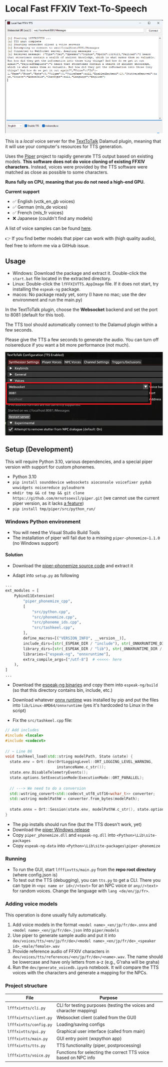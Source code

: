 # Local Fast FFXIV Text-To-Speech

![Screenshot](https://github.com/mrnotsoevil/lfffxivtts/blob/0fac4bfa9774aaf80e05a38b8c289868312ca3c1/dev/screenshot.png?raw=true)

This is a *local* voice server for the [TextToTalk](https://github.com/karashiiro/TextToTalk) Dalamud plugin, meaning
that it will use your computer's resources for TTS generation.

Uses the [Piper](https://github.com/rhasspy/piper) project to rapidly generate TTS output based on existing models.
**This software does not do voice cloning of existing FFXIV characters.** Instead, voices were provided by the
TTS software were matched as close as possible to some characters.

**Runs fully on CPU, meaning that you do not need a high-end GPU.**

**Current support**

* ✅ English (vctk_en_gb voices)
* ✅ German (mls_de voices)
* ✅ French (mls_fr voices)
* ❌ Japanese (couldn't find any models)

A list of voice samples can be found [here](https://rhasspy.github.io/piper-samples/).

👉 If you find better models that piper can work with (high quality audio), feel free to inform me via a GitHub issue.

## Usage

* Windows: Download the package and extract it. Double-click the `start.bat` file located in the extracted directory.
* Linux: Double-click the `lfFFXIVTTS.AppImage` file. If it does not start, try installing the `espeak-ng` package. 
* macos: No package ready yet, sorry (I have no mac; use the dev environment and run the main.py)

In the TextToTalk plugin, choose the **Websocket** backend and
set the port to 8081 (default for this tool).

The TTS tool should automatically connect to the Dalamud plugin within a few seconds.

Please give the TTS a few seconds to generate the audio. You can turn off noisereduce if you want
a bit more performance (not much).

![TextToTalk settings](https://github.com/mrnotsoevil/lfffxivtts/blob/master/dev/screenshot_plugin.png?raw=true)

## Setup (Development)

This will require Python 3.10, various dependencies, and a special piper version with support for
custom phonemes.

* Python 3.10
* `pip install sounddevice websockets aioconsole voicefixer pydub wxwidgets noisereduce pyloudnorm`
* `mkdir tmp && cd tmp && git clone https://github.com/mrnotsoevil/piper.git` (we cannot use the current piper version,
  as it lacks [a feature](https://github.com/rhasspy/piper/pull/403))
* `pip install tmp/piper/src/python_run/`

### Windows Python environment

* You will need the Visual Studio Build Tools
* The installation of piper will fail due to a missing `piper-phonemize~1.1.0` (no Windows support)

#### Solution

* Download the [piper-phonemize source code](https://github.com/rhasspy/piper-phonemize/archive/refs/tags/v1.1.0.zip)
  and extract it

* Adapt into `setup.py` as following

```python
...
ext_modules = [
    Pybind11Extension(
        "piper_phonemize_cpp",
        [
            "src/python.cpp",
            "src/phonemize.cpp",
            "src/phoneme_ids.cpp",
            "src/tashkeel.cpp",
        ],
        define_macros=[("VERSION_INFO", __version__)],
        include_dirs=[str(_ESPEAK_DIR / "include"), str(_ONNXRUNTIME_DIR / "include")],
        library_dirs=[str(_ESPEAK_DIR / "lib"), str(_ONNXRUNTIME_DIR / "lib")],
        libraries=["espeak-ng", "onnxruntime"],
        extra_compile_args=["/utf-8"]  # <<<<<- here
    ),
]
...
```

* Download the [espeak-ng binaries](https://github.com/rhasspy/espeak-ng/releases/download/2023.9.7-4/windows_amd64.zip)
  and copy them into `espeak-ng/build` (so that this directory contains bin, include, etc.)

* Download whatever [onnx runtime](https://github.com/microsoft/onnxruntime/releases) was installed by pip and put the
  files into `lib/Linux-AMD64/onnxruntime` (yes it's hardcoded to Linux in the script)

* Fix the `src/tashkeel.cpp` file:


```cpp
// Add includes
#include <locale>
#include <codecvt>

// ~ Line 86
void tashkeel_load(std::string modelPath, State &state) {
  state.env = Ort::Env(OrtLoggingLevel::ORT_LOGGING_LEVEL_WARNING,
                       instanceName.c_str());
  state.env.DisableTelemetryEvents();
  state.options.SetExecutionMode(ExecutionMode::ORT_PARALLEL);

  // ---> We need to do a conversion
  std::wstring_convert<std::codecvt_utf8_utf16<wchar_t>> converter;
  std::wstring modelPathW = converter.from_bytes(modelPath);

  state.onnx = Ort::Session(state.env, modelPathW.c_str(), state.options);
}

```

* The pip installs should run fine (but the TTS doesn't work, yet)
* Download the [piper Windows release](https://github.com/rhasspy/piper/releases)
* Copy `piper_phonemize.dll` and `espeak-ng.dll` into `<Python>\Lib\site-packages`
* Copy `espeak-ng-data` into `<Python>\Lib\site-packages\piper-phonemize`

### Running

* To run the GUI, start `lfffixvtts/main.py` from the **repo root directory** (where config.json is)
* To test out the TTS (debugging), you can `tts.py` to get a CLI. There you can type in `<npc name or id>//<text>` for
  an NPC voice or `any//<text>` for random voices. Change the language with `lang <de/en/jp/fr>`.

### Adding voice models

This operation is done usually fully automatically.

1. Add voice models in the format `<model name>_<en/jp/fr/de>.onnx` and `<model name>_<en/jp/fr/de>.json`
   into `piper/models`
2. Use piper to generate sample audio and put it
   into `dev/voices/tts/<en/jp/fr/de>/<model name>_<en/jp/fr/de>_<speaker id>_<male/female>.wav`
3. Provide reference audio of FFXIV characters in  `dev/voices/tts/references/<en/jp/fr/de>/<name>.wav`. The name should
   be lowercase and have only letters from a-z (e.g., G'raha will be graha)
4. Run the `dev/generate_voicedb.ipynb` notebook. It will compare the TTS voices with the characters and generate a
   mapping for the NPCs.

### Project structure

| File                   | Purpose                                                             |
|------------------------|---------------------------------------------------------------------|
| `lfffxivtts/cli.py`    | CLI for testing purposes (testing the voices and character mapping) |
| `lfffxivtts/client.py` | Websocket client (called from the GUI)                              |
| `lfffxivtts/config.py` | Loading/saving configs                                              |
| `lfffxivtts/gui.py`    | Graphical user interface (called from main)                         |
| `lfffxivtts/main.py`   | GUI entry point (wxpython app)                                      |
| `lfffxivtts/tts.py`    | TTS functionality (piper, postprocessing)                           |
| `lfffxivtts/voice.py`  | Functions for selecting the correct TTS voice based on NPC info     |
